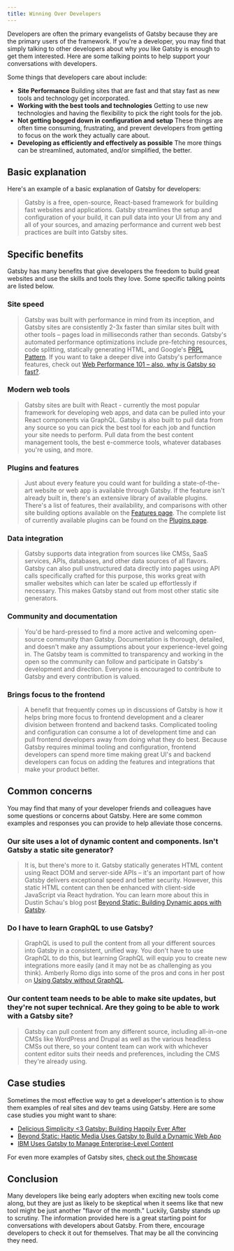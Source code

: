 ```yaml
---
title: Winning Over Developers
---
```


Developers are often the primary evangelists of Gatsby because they are the primary users of the framework. If you're a developer, you may find that simply talking to other developers about why _you_ like Gatsby is enough to get them interested. Here are some talking points to help support your conversations with developers.

Some things that developers care about include:

- **Site Performance** Building sites that are fast and that stay fast as new tools and technology get incorporated.
- **Working with the best tools and technologies** Getting to use new technologies and having the flexibility to pick the right tools for the job.
- **Not getting bogged down in configuration and setup** These things are often time consuming, frustrating, and prevent developers from getting to focus on the work they actually care about.
- **Developing as efficiently and effectively as possible** The more things can be streamlined, automated, and/or simplified, the better.

## Basic explanation

Here's an example of a basic explanation of Gatsby for developers:

> Gatsby is a free, open-source, React-based framework for building fast websites and applications. Gatsby streamlines the setup and configuration of your build, it can pull data into your UI from any and all of your sources, and amazing performance and current web best practices are built into Gatsby sites.

## Specific benefits

Gatsby has many benefits that give developers the freedom to build great websites and use the skills and tools they love. Some specific talking points are listed below.

### Site speed

> Gatsby was built with performance in mind from its inception, and Gatsby sites are consistently 2-3x faster than similar sites built with other tools – pages load in milliseconds rather than seconds. Gatsby's automated performance optimizations include pre-fetching resources, code splitting, statically generating HTML, and Google's [PRPL Pattern](/docs/prpl-pattern/). If you want to take a deeper dive into Gatsby's performance features, check out [Web Performance 101 – also, why is Gatsby so fast?](/blog/2017-09-13-why-is-gatsby-so-fast/).

### Modern web tools

> Gatsby sites are built with React - currently the most popular framework for developing web apps, and data can be pulled into your React components via GraphQL. Gatsby is also built to pull data from any source so you can pick the best tool for each job and function your site needs to perform. Pull data from the best content management tools, the best e-commerce tools, whatever databases you're using, and more.

### Plugins and features

> Just about every feature you could want for building a state-of-the-art website or web app is available through Gatsby. If the feature isn't already built in, there's an extensive library of available plugins. There's a list of features, their availability, and comparisons with other site building options available on the [Features page](/features/). The complete list of currently available plugins can be found on the [Plugins page](/plugins/).

### Data integration

> Gatsby supports data integration from sources like CMSs, SaaS services, APIs, databases, and other data sources of all flavors. Gatsby can also pull unstructured data directly into pages using API calls specifically crafted for this purpose, this works great with smaller websites which can later be scaled up effortlessly if necessary. This makes Gatsby stand out from most other static site generators.

### Community and documentation

> You'd be hard-pressed to find a more active and welcoming open-source community than Gatsby. Documentation is thorough, detailed, and doesn't make any assumptions about your experience-level going in. The Gatsby team is committed to transparency and working in the open so the community can follow and participate in Gatsby's development and direction. Everyone is encouraged to contribute to Gatsby and every contribution is valued.

### Brings focus to the frontend

> A benefit that frequently comes up in discussions of Gatsby is how it helps bring more focus to frontend development and a clearer division between frontend and backend tasks. Complicated tooling and configuration can consume a lot of development time and can pull frontend developers away from doing what they do best. Because Gatsby requires minimal tooling and configuration, frontend developers can spend more time making great UI's and backend developers can focus on adding the features and integrations that make your product better.

## Common concerns

You may find that many of your developer friends and colleagues have some questions or concerns about Gatsby. Here are some common examples and responses you can provide to help alleviate those concerns.

### Our site uses a lot of dynamic content and components. Isn't Gatsby a static site generator?

> It is, but there's more to it. Gatsby statically generates HTML content using React DOM and server-side APIs – it's an important part of how Gatsby delivers exceptional speed and better security. However, this static HTML content can then be enhanced with client-side JavaScript via React hydration. You can learn more about this in Dustin Schau's blog post [Beyond Static: Building Dynamic apps with Gatsby](/blog/2018-10-15-beyond-static-intro/).

### Do I have to learn GraphQL to use Gatsby?

> GraphQL is used to pull the content from all your different sources into Gatsby in a consistent, unified way. You don't have to use GraphQL to do this, but learning GraphQL will equip you to create new integrations more easily (and it may not be as challenging as you think). Amberly Romo digs into some of the pros and cons in her post on [Using Gatsby without GraphQL](/blog/2018-10-25-using-gatsby-without-graphql/).

### Our content team needs to be able to make site updates, but they're not super technical. Are they going to be able to work with a Gatsby site?

> Gatsby can pull content from any different source, including all-in-one CMSs like WordPress and Drupal as well as the various headless CMSs out there, so your content team can work with whichever content editor suits their needs and preferences, including the CMS they're already using.

## Case studies

Sometimes the most effective way to get a developer's attention is to show them examples of real sites and dev teams using Gatsby. Here are some case studies you might want to share:

- [Delicious Simplicity &lt;3 Gatsby: Building Happily Ever After](/blog/2019-06-08-delicious-simplicity-case-study-part-1/)
- [Beyond Static: Haptic Media Uses Gatsby to Build a Dynamic Web App](/blog/2019-02-05-hapticmedia-case-study/)
- [IBM Uses Gatsby to Manage Enterprise-Level Content](/blog/2018-12-17-ibm-case-study/#big-company-big-website)

For even more examples of Gatsby sites, [check out the Showcase](/showcase/)

## Conclusion

Many developers like being early adopters when exciting new tools come along, but they are just as likely to be skeptical when it seems like that new tool might be just another "flavor of the month." Luckily, Gatsby stands up to scrutiny. The information provided here is a great starting point for conversations with developers about Gatsby. From there, encourage developers to check it out for themselves. That may be all the convincing they need.
